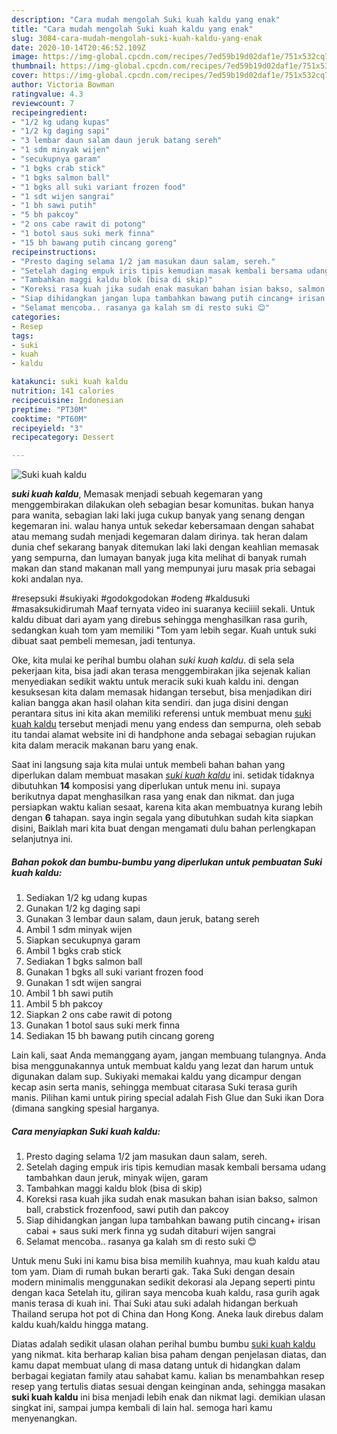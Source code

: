 ```yaml
---
description: "Cara mudah mengolah Suki kuah kaldu yang enak"
title: "Cara mudah mengolah Suki kuah kaldu yang enak"
slug: 3084-cara-mudah-mengolah-suki-kuah-kaldu-yang-enak
date: 2020-10-14T20:46:52.109Z
image: https://img-global.cpcdn.com/recipes/7ed59b19d02daf1e/751x532cq70/suki-kuah-kaldu-foto-resep-utama.jpg
thumbnail: https://img-global.cpcdn.com/recipes/7ed59b19d02daf1e/751x532cq70/suki-kuah-kaldu-foto-resep-utama.jpg
cover: https://img-global.cpcdn.com/recipes/7ed59b19d02daf1e/751x532cq70/suki-kuah-kaldu-foto-resep-utama.jpg
author: Victoria Bowman
ratingvalue: 4.3
reviewcount: 7
recipeingredient:
- "1/2 kg udang kupas"
- "1/2 kg daging sapi"
- "3 lembar daun salam daun jeruk batang sereh"
- "1 sdm minyak wijen"
- "secukupnya garam"
- "1 bgks crab stick"
- "1 bgks salmon ball"
- "1 bgks all suki variant frozen food"
- "1 sdt wijen sangrai"
- "1 bh sawi putih"
- "5 bh pakcoy"
- "2 ons cabe rawit di potong"
- "1 botol saus suki merk finna"
- "15 bh bawang putih cincang goreng"
recipeinstructions:
- "Presto daging selama 1/2 jam masukan daun salam, sereh."
- "Setelah daging empuk iris tipis kemudian masak kembali bersama udang tambahkan daun jeruk, minyak wijen, garam"
- "Tambahkan maggi kaldu blok (bisa di skip)"
- "Koreksi rasa kuah jika sudah enak masukan bahan isian bakso, salmon ball, crabstick frozenfood, sawi putih dan pakcoy"
- "Siap dihidangkan jangan lupa tambahkan bawang putih cincang+ irisan cabai + saus suki merk finna yg sudah ditaburi wijen sangrai"
- "Selamat mencoba.. rasanya ga kalah sm di resto suki 😊"
categories:
- Resep
tags:
- suki
- kuah
- kaldu

katakunci: suki kuah kaldu 
nutrition: 141 calories
recipecuisine: Indonesian
preptime: "PT30M"
cooktime: "PT60M"
recipeyield: "3"
recipecategory: Dessert

---
```



![Suki kuah kaldu](https://img-global.cpcdn.com/recipes/7ed59b19d02daf1e/751x532cq70/suki-kuah-kaldu-foto-resep-utama.jpg)

<b><i>suki kuah kaldu</i></b>, Memasak menjadi sebuah kegemaran yang menggembirakan dilakukan oleh sebagian besar komunitas. bukan hanya para wanita, sebagian laki laki juga cukup banyak yang senang dengan kegemaran ini. walau hanya untuk sekedar kebersamaan dengan sahabat atau memang sudah menjadi kegemaran dalam dirinya. tak heran dalam dunia chef sekarang banyak ditemukan laki laki dengan keahlian memasak yang sempurna, dan lumayan banyak juga kita melihat di banyak rumah makan dan stand makanan mall yang mempunyai juru masak pria sebagai koki andalan nya.

#resepsuki #sukiyaki #godokgodokan #odeng #kaldusuki #masaksukidirumah Maaf ternyata video ini suaranya keciiiil sekali. Untuk kaldu dibuat dari ayam yang direbus sehingga menghasilkan rasa gurih, sedangkan kuah tom yam memiliki &#34;Tom yam lebih segar. Kuah untuk suki dibuat saat pembeli memesan, jadi tentunya.

Oke, kita mulai ke perihal bumbu olahan <i>suki kuah kaldu</i>. di sela sela pekerjaan kita, bisa jadi akan terasa menggembirakan jika sejenak kalian menyediakan sedikit waktu untuk meracik suki kuah kaldu ini. dengan kesuksesan kita dalam memasak hidangan tersebut, bisa menjadikan diri kalian bangga akan hasil olahan kita sendiri. dan juga disini dengan perantara situs ini kita akan memiliki referensi untuk membuat menu <u>suki kuah kaldu</u> tersebut menjadi menu yang endess dan sempurna, oleh sebab itu tandai alamat website ini di handphone anda sebagai sebagian rujukan kita dalam meracik makanan baru yang enak.


Saat ini langsung saja kita mulai untuk membeli bahan bahan yang diperlukan dalam membuat masakan <u><i>suki kuah kaldu</i></u> ini. setidak tidaknya dibutuhkan <b>14</b> komposisi yang diperlukan untuk menu ini. supaya berikutnya dapat menghasilkan rasa yang enak dan nikmat. dan juga persiapkan waktu kalian sesaat, karena kita akan membuatnya kurang lebih dengan <b>6</b> tahapan. saya ingin segala yang dibutuhkan sudah kita siapkan disini, Baiklah mari kita buat dengan mengamati dulu bahan perlengkapan selanjutnya ini.

<!--inarticleads1-->

##### Bahan pokok dan bumbu-bumbu yang diperlukan untuk pembuatan Suki kuah kaldu:

1. Sediakan 1/2 kg udang kupas
1. Gunakan 1/2 kg daging sapi
1. Gunakan 3 lembar daun salam, daun jeruk, batang sereh
1. Ambil 1 sdm minyak wijen
1. Siapkan secukupnya garam
1. Ambil 1 bgks crab stick
1. Sediakan 1 bgks salmon ball
1. Gunakan 1 bgks all suki variant frozen food
1. Gunakan 1 sdt wijen sangrai
1. Ambil 1 bh sawi putih
1. Ambil 5 bh pakcoy
1. Siapkan 2 ons cabe rawit di potong
1. Gunakan 1 botol saus suki merk finna
1. Sediakan 15 bh bawang putih cincang goreng


Lain kali, saat Anda memanggang ayam, jangan membuang tulangnya. Anda bisa menggunakannya untuk membuat kaldu yang lezat dan harum untuk digunakan dalam sup. Sukiyaki memakai kaldu yang dicampur dengan kecap asin serta manis, sehingga membuat citarasa Suki terasa gurih manis. Pilihan kami untuk piring special adalah Fish Glue dan Suki ikan Dora (dimana sangking spesial harganya. 

<!--inarticleads2-->

##### Cara menyiapkan Suki kuah kaldu:

1. Presto daging selama 1/2 jam masukan daun salam, sereh.
1. Setelah daging empuk iris tipis kemudian masak kembali bersama udang tambahkan daun jeruk, minyak wijen, garam
1. Tambahkan maggi kaldu blok (bisa di skip)
1. Koreksi rasa kuah jika sudah enak masukan bahan isian bakso, salmon ball, crabstick frozenfood, sawi putih dan pakcoy
1. Siap dihidangkan jangan lupa tambahkan bawang putih cincang+ irisan cabai + saus suki merk finna yg sudah ditaburi wijen sangrai
1. Selamat mencoba.. rasanya ga kalah sm di resto suki 😊


Untuk menu Suki ini kamu bisa bisa memilih kuahnya, mau kuah kaldu atau tom yam. Diam di rumah bukan berarti gak. Taka Suki dengan desain modern minimalis menggunakan sedikit dekorasi ala Jepang seperti pintu dengan kaca Setelah itu, giliran saya mencoba kuah kaldu, rasa gurih agak manis terasa di kuah ini. Thai Suki atau suki adalah hidangan berkuah Thailand serupa hot pot di China dan Hong Kong. Aneka lauk direbus dalam kaldu kuah/kaldu hingga matang. 

Diatas adalah sedikit ulasan olahan perihal bumbu bumbu <u>suki kuah kaldu</u> yang nikmat. kita berharap kalian bisa paham dengan penjelasan diatas, dan kamu dapat membuat ulang di masa datang untuk di hidangkan dalam berbagai kegiatan family atau sahabat kamu. kalian bs menambahkan resep resep yang tertulis diatas sesuai dengan keinginan anda, sehingga masakan <b>suki kuah kaldu</b> ini bisa menjadi lebih enak dan nikmat lagi. demikian ulasan singkat ini, sampai jumpa kembali di lain hal. semoga hari kamu menyenangkan.
